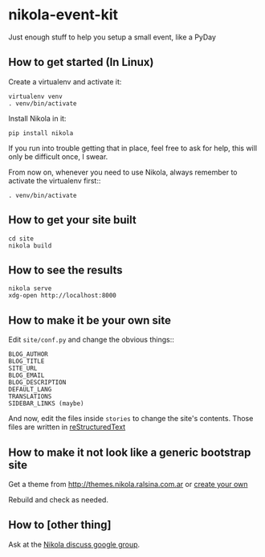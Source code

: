 nikola-event-kit
================

Just enough stuff to help you setup a small event, like a PyDay

How to get started (In Linux)
-----------------------------

Create a virtualenv and activate it:

    virtualenv venv
    . venv/bin/activate

Install Nikola in it:

    pip install nikola

If you run into trouble getting that in place, feel free to ask for help, this will only be
difficult once, I swear.

From now on, whenever you need to use Nikola, always remember to activate the virtualenv first::

    . venv/bin/activate

How to get your site built
--------------------------


    cd site
    nikola build

How to see the results
----------------------

    nikola serve
    xdg-open http://localhost:8000

How to make it be your own site
-------------------------------

Edit ``site/conf.py`` and change the obvious things::

    BLOG_AUTHOR
    BLOG_TITLE
    SITE_URL
    BLOG_EMAIL
    BLOG_DESCRIPTION
    DEFAULT_LANG
    TRANSLATIONS
    SIDEBAR_LINKS (maybe)

And now, edit the files inside ``stories`` to change the site's contents. Those files are written in [reStructuredText](http://nikola.ralsina.com.ar/quickstart.html)

How to make it not look like a generic bootstrap site
-----------------------------------------------------

Get a theme from http://themes.nikola.ralsina.com.ar or [create your own](http://nikola.ralsina.com.ar/creating-a-theme.html)

Rebuild and check as needed.

How to [other thing]
--------------------

Ask at the [Nikola discuss google group](http://groups.google.com/group/nikola-discuss).
